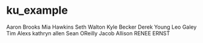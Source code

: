 # ku_example

Aaron Brooks
Mia Hawkins
Seth Walton
Kyle Becker
Derek Young
Leo Galey
Tim Alexs
kathryn allen
Sean OReilly
Jacob Allison
RENEE ERNST

